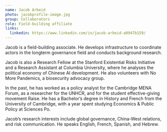```yaml
---
name: Jacob Arbeid
photo: jacobprofile-image.jpg
group: Collaborators
role: Field-building affiliate
links:
  linkedin: https://www.linkedin.com/in/jacob-arbeid-a0947b159/
---
```

Jacob is a field-building associate. He develops infrastructure to coordinate actors in the longterm governance field and conducts background research.

Jacob is also a Research Fellow at the Stanford Existential Risks Initiative and a Research Assistant at Columbia University, where he analyses the political economy of Chinese AI development. He also volunteers with No More Pandemics, a biosecurity advocacy group.

In the past, he has worked as a policy analyst for the Cambridge MENA Forum, as a researcher for the UNHCR, and for the student effective-giving movement Raise. He has a Bachelor’s degree in History and French from the University of Cambridge, with a year spent studying Economics & Public Policy at Sciences Po.

Jacob’s research interests include global governance, China-West relations, and risk communication. He speaks English, French, Spanish, and Hebrew.